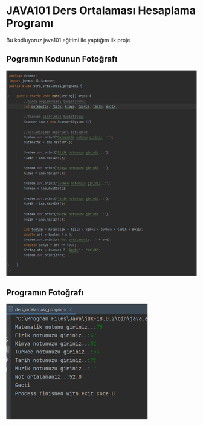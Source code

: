 # JAVA101 Ders Ortalaması Hesaplama Programı

Bu kodluyoruz java101 eğitimi ile yaptığım ilk proje

## Pogramın Kodunun Fotoğrafı

![kod fotografi](images/kodlar.png)

## Programın Fotoğrafı

![program fotograf](images/program.png)
